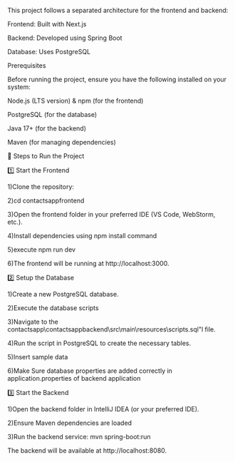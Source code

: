 This project follows a separated architecture for the frontend and backend:

Frontend: Built with Next.js

Backend: Developed using Spring Boot

Database: Uses PostgreSQL

Prerequisites

Before running the project, ensure you have the following installed on your system:


Node.js (LTS version) & npm (for the frontend)

PostgreSQL (for the database)

Java 17+ (for the backend)

Maven (for managing dependencies)

🚀 Steps to Run the Project

1️⃣ Start the Frontend

1)Clone the repository:

2)cd contactsappfrontend

3)Open the frontend folder in your preferred IDE (VS Code, WebStorm, etc.).

4)Install dependencies using npm install command

5)execute npm run dev

6)The frontend will be running at http://localhost:3000.

2️⃣ Setup the Database

1)Create a new PostgreSQL database.

2)Execute the database scripts

3)Navigate to the contactsapp\contactsappbackend\src\main\resources\scripts.sql"l file.

4)Run the script in PostgreSQL to create the necessary tables.

5)Insert sample data  

6)Make Sure database properties are added correctly in application.properties of backend application


3️⃣ Start the Backend

1)Open the backend folder in IntelliJ IDEA (or your preferred IDE).

2)Ensure Maven dependencies are loaded        

3)Run the backend service: mvn spring-boot:run

The backend will be available at http://localhost:8080.
